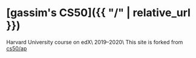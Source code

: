 # [gassim's CS50]({{ "/" | relative_url }})

Harvard University course on edX\\
2019–2020\\
This site is forked from [cs50/ap](https://cs50.github.io/ap/)
